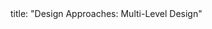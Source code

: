 <frontmatter>
title: "Design Approaches: Multi-Level Design"
</frontmatter>

<include src="unit-inPage-asFlat.md" boilerplate />
